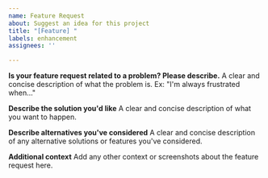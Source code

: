```yaml
---
name: Feature Request
about: Suggest an idea for this project
title: "[Feature] "
labels: enhancement
assignees: ''

---
```


**Is your feature request related to a problem? Please describe.**
A clear and concise description of what the problem is. Ex: "I'm always frustrated when..."

**Describe the solution you'd like**
A clear and concise description of what you want to happen.

**Describe alternatives you've considered**
A clear and concise description of any alternative solutions or features you've considered.

**Additional context**
Add any other context or screenshots about the feature request here.
